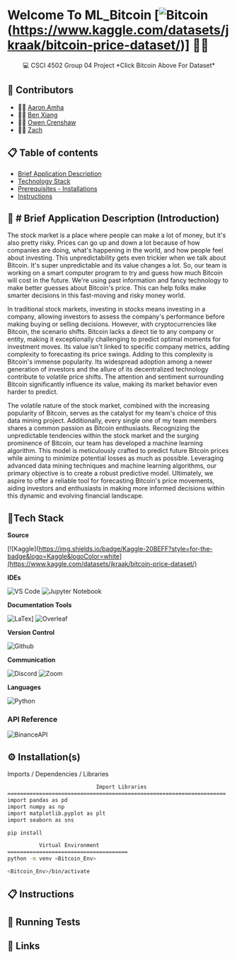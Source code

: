 # Welcome To ML_Bitcoin [![Bitcoin](https://img.shields.io/badge/Bitcoin-000000?style=for-the-badge&logo=bitcoin&logoColor=white)(https://www.kaggle.com/datasets/jkraak/bitcoin-price-dataset/)] 📖👋

  
<p align='center'> 
  💻 CSCI 4502 Group 04 Project
  *Click Bitcoin Above For Dataset*
</p>




👥 Contributors
---------------

- 👨‍🍳 [Aaron Amha](https://github.com/AaronAmha)
- 👨‍🍳 [Ben Xiang](https://github.com/jonben3215)
- 👨‍🍳 [Owen Crenshaw](https://github.com/)
- 👩‍🍳 [Zach ](https://github.com/qung5100)

📋 Table of contents
--------------------

* [Brief Application Description ](#-brief-application-description-introduction)
* [Technology Stack](#tech-stack)
* [Prerequisites - Installations](#%EF%B8%8F-installation)
* [Instructions](#-instructions)

📝 # Brief Application Description (Introduction) 
-------------------------------------------------
The stock market is a place where people can make a lot of money, but it's also pretty risky. Prices can go up and down a lot because of how companies are doing, what's happening in the world, and how people feel about investing. This unpredictability gets even trickier when we talk about Bitcoin. It's super unpredictable and its value changes a lot. So, our team is working on a smart computer program to try and guess how much Bitcoin will cost in the future. We're using past information and fancy technology to make better guesses about Bitcoin's price. This can help folks make smarter decisions in this fast-moving and risky money world.

In traditional stock markets, investing in stocks means investing in a company, allowing investors to assess the company's performance before making buying or selling decisions. However, with cryptocurrencies like Bitcoin, the scenario shifts. Bitcoin lacks a direct tie to any company or entity, making it exceptionally challenging to predict optimal moments for investment moves. Its value isn't linked to specific company metrics, adding complexity to forecasting its price swings. Adding to this complexity is Bitcoin's immense popularity. Its widespread adoption among a newer generation of investors and the allure of its decentralized technology contribute to volatile price shifts. The attention and sentiment surrounding Bitcoin significantly influence its value, making its market behavior even harder to predict.

The volatile nature of the stock market, combined with the increasing popularity of Bitcoin, serves as the catalyst for my team's choice of this data mining project. Additionally, every single one of my team members shares a common passion as Bitcoin enthusiasts. Recognizing the unpredictable tendencies within the stock market and the surging prominence of Bitcoin, our team has developed a machine learning algorithm. This model is meticulously crafted to predict future Bitcoin prices while aiming to minimize potential losses as much as possible. Leveraging advanced data mining techniques and machine learning algorithms, our primary objective is to create a robust predictive model. Ultimately, we aspire to offer a reliable tool for forecasting Bitcoin's price movements, aiding investors and enthusiasts in making more informed decisions within this dynamic and evolving financial landscape.



## 📱Tech Stack

**Source**

[![Kaggle](https://img.shields.io/badge/Kaggle-20BEFF?style=for-the-badge&logo=Kaggle&logoColor=white](https://www.kaggle.com/datasets/jkraak/bitcoin-price-dataset/) 

**IDEs**

![VS Code](https://img.shields.io/badge/Visual_Studio_Code-0078D4?style=for-the-badge&logo=visual%20studio%20code&logoColor=white)
![Jupyter Notebook](https://img.shields.io/badge/Made%20with-Jupyter-orange?style=for-the-badge&logo=Jupyter)

**Documentation Tools** 

![LaTex](https://img.shields.io/badge/Made%20with-LaTeX-1f425f.svg)]
![Overleaf](https://img.shields.io/badge/Overleaf-47A141?style=for-the-badge&logo=Overleaf&logoColor=white)

**Version Control**

![Github](https://img.shields.io/badge/GitHub-100000?style=for-the-badge&logo=github&logoColor=white)

**Communication**

![Discord](https://img.shields.io/badge/Discord-7289DA?style=for-the-badge&logo=discord&logoColor=white)
![Zoom](https://img.shields.io/badge/Zoom-2D8CFF?style=for-the-badge&logo=zoom&logoColor=white)

**Languages**

![Python](https://img.shields.io/badge/Python-3776AB?style=for-the-badge&logo=python&logoColor=white)


### API Reference

![BinanceAPI](https://img.shields.io/badge/Binance-FCD535?style=for-the-badge&logo=binance&logoColor=white)



## ⚙️ Installation(s)

Imports / Dependencies / Libraries

```bash
                            Import Libraries
=====================================================================
import pandas as pd
import numpy as np
import matplotlib.pyplot as plt
import seaborn as sns

pip install 
```
```bash
          Virtual Environment
======================================
python -m venv <Bitcoin_Env>

<Bitcoin_Env>/bin/activate


```


## 📋 Instructions


        
## 🧪 Running Tests




## 🔗 Links



